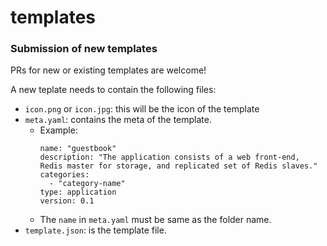 # templates

### Submission of new templates

PRs for new or existing templates are welcome!

A new teplate needs to contain the following files:
  - `icon.png` or `icon.jpg`: this will be the icon of the template
  - `meta.yaml`: contains the meta of the template.
    - Example:
      ```
      name: "guestbook"
      description: "The application consists of a web front-end, Redis master for storage, and replicated set of Redis slaves."
      categories:
        - "category-name"
      type: application
      version: 0.1
      ```
    - The `name` in `meta.yaml` must be same as the folder name.
  - `template.json`: is the template file.

